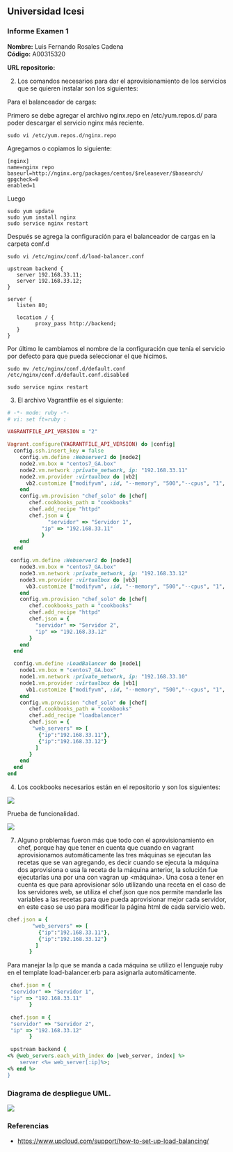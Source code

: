 ## Universidad Icesi <br />

### Informe Examen 1 <br />

**Nombre:** Luis Fernando Rosales Cadena <br />
**Código:** A00315320 <br />

**URL repositorio:**  <br />

2) Los comandos necesarios para dar el aprovisionamiento de los servicios que se quieren instalar son los siguientes:<br />

Para el balanceador de cargas:<br />

Primero se debe agregar el archivo nginx.repo en /etc/yum.repos.d/ para poder descargar el servicio nginx más reciente.<br />

```
sudo vi /etc/yum.repos.d/nginx.repo
```

Agregamos o copiamos lo siguiente:<br />

```
[nginx]
name=nginx repo
baseurl=http://nginx.org/packages/centos/$releasever/$basearch/
gpgcheck=0
enabled=1
```

Luego<br />

```
sudo yum update
sudo yum install nginx
sudo service nginx restart
```

Después se agrega la configuración para el balanceador de cargas en la carpeta conf.d<br />

```
sudo vi /etc/nginx/conf.d/load-balancer.conf

upstream backend {
   server 192.168.33.11;
   server 192.168.33.12;
}

server {
   listen 80;

   location / {
         proxy_pass http://backend;
   }
}
```

Por último le cambiamos el nombre de la configuración que tenía el servicio por defecto para que pueda seleccionar el que hicimos.<br />

```
sudo mv /etc/nginx/conf.d/default.conf /etc/nginx/conf.d/default.conf.disabled

sudo service nginx restart
```

3) El archivo Vagrantfile es el siguiente:
```ruby
# -*- mode: ruby -*-
# vi: set ft=ruby :

VAGRANTFILE_API_VERSION = "2"

Vagrant.configure(VAGRANTFILE_API_VERSION) do |config|
  config.ssh.insert_key = false
    config.vm.define :Webserver1 do |node2|
    node2.vm.box = "centos7_GA.box"
    node2.vm.network :private_network, ip: "192.168.33.11"
    node2.vm.provider :virtualbox do |vb2|
      vb2.customize ["modifyvm", :id, "--memory", "500","--cpus", "1", "--name", "Webserver1" ]
    end
    config.vm.provision "chef_solo" do |chef|
       chef.cookbooks_path = "cookbooks"
       chef.add_recipe "httpd"
       chef.json = {
		     "servidor" => "Servidor 1",
	       "ip" => "192.168.33.11"
		   }
    end
  end

 config.vm.define :Webserver2 do |node3|
    node3.vm.box = "centos7_GA.box"
    node3.vm.network :private_network, ip: "192.168.33.12"
    node3.vm.provider :virtualbox do |vb3|
      vb3.customize ["modifyvm", :id, "--memory", "500","--cpus", "1", "--name", "Webserver2" ]
    end
    config.vm.provision "chef_solo" do |chef|
       chef.cookbooks_path = "cookbooks"
       chef.add_recipe "httpd"
       chef.json = {
         "servidor" => "Servidor 2",
         "ip" => "192.168.33.12"
       }
    end
  end

  config.vm.define :LoadBalancer do |node1|
    node1.vm.box = "centos7_GA.box"
    node1.vm.network :private_network, ip: "192.168.33.10"
    node1.vm.provider :virtualbox do |vb1|
      vb1.customize ["modifyvm", :id, "--memory", "500","--cpus", "1", "--name", "LoadBalancer" ]
    end
    config.vm.provision "chef_solo" do |chef|
       chef.cookbooks_path = "cookbooks"
       chef.add_recipe "loadbalancer"
       chef.json = {
        "web_servers" => [
          {"ip":"192.168.33.11"},
          {"ip":"192.168.33.12"}
         ]
       }
    end
  end
end
```

4) Los cookbooks necesarios están en el repositorio y son los siguientes:<br />

![](https://i.imgur.com/9n9wmvk.png)

Prueba de funcionalidad.

![](https://i.imgur.com/DttUytB.gif)

7) Alguno problemas fueron más que todo con el aprovisionamiento en chef, porque hay que tener en cuenta que cuando en vagrant aprovisionamos automáticamente las tres máquinas se ejecutan las recetas que se van agregando, es decir cuando se ejecuta la máquina dos aprovisiona o usa la receta de la máquina anterior, la solución fue ejecutarlas una por una con vagran up <máquina>. Una cosa a tener en cuenta es que para aprovisionar sólo utilizando una receta en el caso de los servidores web, se utiliza el chef.json que nos permite mandarle las variables a las recetas para que pueda aprovisionar mejor cada servidor, en este caso se uso para modificar la página html de cada servicio web.<br />

```ruby
chef.json = {
        "web_servers" => [
          {"ip":"192.168.33.11"},
          {"ip":"192.168.33.12"}
         ]
       }
```

Para manejar la Ip que se manda a cada máquina se utilizo el lenguaje ruby en el template load-balancer.erb para asignarla automáticamente.
 
```ruby
 chef.json = {
 "servidor" => "Servidor 1",
 "ip" => "192.168.33.11"
       }
```

```ruby
 chef.json = {
 "servidor" => "Servidor 2",
 "ip" => "192.168.33.12"
       }
```

```ruby
 upstream backend {
<% @web_servers.each_with_index do |web_server, index| %>
    server <%= web_server[:ip]%>;
<% end %>
}
```

### Diagrama de despliegue UML.
![](https://lh6.googleusercontent.com/zrQ7Skl2YUb4vq9Pxhuntsn_ODcjpB-7eLPP6dl2PaZ2GT_wL8GHe8j1S0xrmLXZlh0m9ErvXFssfUFFiaP_=w1209-h671)

### Referencias
- https://www.upcloud.com/support/how-to-set-up-load-balancing/
